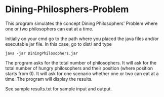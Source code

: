 # Dining-Philosphers-Problem

This program simulates the concept Dining Philosophers' Problem where one or two philosophers can eat at a time.

Initially on your cmd go to the path where you placed the java files and/or executable jar file. In this case, go to dist/ and type

	java -jar DiningPhilosophers.jar


The program asks for the total number of philosophers. 
It will ask for the total number of hungry philosophers and their position (where position starts from 0). 
It will ask for one scenario whether one or two can eat at a time. 
The program will display the results. 

See sample results.txt for sample input and output.